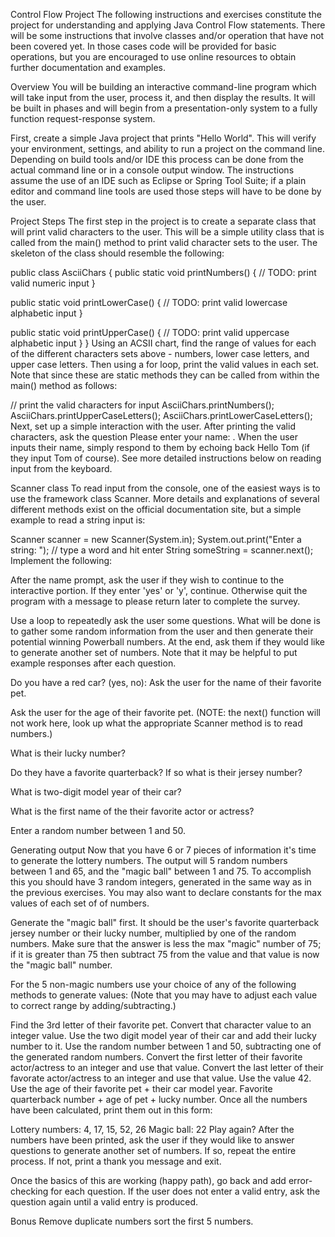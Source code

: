 Control Flow Project
The following instructions and exercises constitute the project for understanding and applying Java Control Flow statements. There will be some instructions that involve classes and/or operation that have not been covered yet. In those cases code will be provided for basic operations, but you are encouraged to use online resources to obtain further documentation and examples.

Overview
You will be building an interactive command-line program which will take input from the user, process it, and then display the results. It will be built in phases and will begin from a presentation-only system to a fully function request-response system.

First, create a simple Java project that prints "Hello World". This will verify your environment, settings, and ability to run a project on the command line. Depending on build tools and/or IDE this process can be done from the actual command line or in a console output window. The instructions assume the use of an IDE such as Eclipse or Spring Tool Suite; if a plain editor and command line tools are used those steps will have to be done by the user.

Project Steps
The first step in the project is to create a separate class that will print valid characters to the user. This will be a simple utility class that is called from the main() method to print valid character sets to the user. The skeleton of the class should resemble the following:

public class AsciiChars 
{
  public static void printNumbers()
  {
    // TODO: print valid numeric input
  }

  public static void printLowerCase()
  {
    // TODO: print valid lowercase alphabetic input
  }

  public static void printUpperCase()
  {
    // TODO: print valid uppercase alphabetic input
  }
}
Using an ACSII chart, find the range of values for each of the different characters sets above - numbers, lower case letters, and upper case letters. Then using a for loop, print the valid values in each set. Note that since these are static methods they can be called from within the main() method as follows:

// print the valid characters for input
AsciiChars.printNumbers();
AsciiChars.printUpperCaseLetters();
AsciiChars.printLowerCaseLetters();
Next, set up a simple interaction with the user. After printing the valid characters, ask the question Please enter your name: . When the user inputs their name, simply respond to them by echoing back Hello Tom (if they input Tom of course). See more detailed instructions below on reading input from the keyboard.

Scanner class
To read input from the console, one of the easiest ways is to use the framework class Scanner. More details and explanations of several different methods exist on the official documentation site, but a simple example to read a string input is:

Scanner scanner = new Scanner(System.in);
System.out.print("Enter a string: ");     // type a word and hit enter
String someString = scanner.next();
Implement the following:

After the name prompt, ask the user if they wish to continue to the interactive portion. If they enter 'yes' or 'y', continue. Otherwise quit the program with a message to please return later to complete the survey.

Use a loop to repeatedly ask the user some questions. What will be done is to gather some random information from the user and then generate their potential winning Powerball numbers. At the end, ask them if they would like to generate another set of numbers. Note that it may be helpful to put example responses after each question.

Do you have a red car? (yes, no):
Ask the user for the name of their favorite pet.

Ask the user for the age of their favorite pet. (NOTE: the next() function will not work here, look up what the appropriate Scanner method is to read numbers.)

What is their lucky number?

Do they have a favorite quarterback? If so what is their jersey number?

What is two-digit model year of their car?

What is the first name of the their favorite actor or actress?

Enter a random number between 1 and 50.

Generating output Now that you have 6 or 7 pieces of information it's time to generate the lottery numbers. The output will 5 random numbers between 1 and 65, and the "magic ball" between 1 and 75.
To accomplish this you should have 3 random integers, generated in the same way as in the previous exercises. You may also want to declare constants for the max values of each set of of numbers.

Generate the "magic ball" first. It should be the user's favorite quarterback jersey number or their lucky number, multiplied by one of the random numbers. Make sure that the answer is less the max "magic" number of 75; if it is greater than 75 then subtract 75 from the value and that value is now the "magic ball" number.

For the 5 non-magic numbers use your choice of any of the following methods to generate values: (Note that you may have to adjust each value to correct range by adding/subtracting.)

Find the 3rd letter of their favorite pet. Convert that character value to an integer value.
Use the two digit model year of their car and add their lucky number to it.
Use the random number between 1 and 50, subtracting one of the generated random numbers.
Convert the first letter of their favorite actor/actress to an integer and use that value.
Convert the last letter of their favorate actor/actress to an integer and use that value.
Use the value 42.
Use the age of their favorite pet + their car model year.
Favorite quarterback number + age of pet + lucky number.
Once all the numbers have been calculated, print them out in this form:

Lottery numbers: 4, 17, 15, 52, 26  Magic ball: 22
Play again? After the numbers have been printed, ask the user if they would like to answer questions to generate another set of numbers. If so, repeat the entire process. If not, print a thank you message and exit.

Once the basics of this are working (happy path), go back and add error-checking for each question. If the user does not enter a valid entry, ask the question again until a valid entry is produced.

Bonus
Remove duplicate numbers
sort the first 5 numbers.
